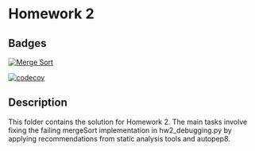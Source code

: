 # Homework 2

## Badges

[![Merge Sort](https://github.com/Software-Engineering-2024-Group/Homeworks1/actions/workflows/python-app.yml/badge.svg)](https://github.com/Software-Engineering-2024-Group/Homeworks1/actions/workflows/merge-sort.yml)


[![codecov](https://codecov.io/gh/Software-Engineering-2024-Group/Homework/graph/badge.svg?token=UNU21ZEC8U)](https://codecov.io/gh/Software-Engineering-2024-Group/Homework)

## Description

This folder contains the solution for Homework 2. The main tasks involve fixing the failing mergeSort implementation in hw2_debugging.py by applying recommendations from static analysis tools and autopep8. 
